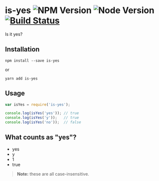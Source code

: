 # is-yes ![NPM Version] ![Node Version] [![Build Status]][Travis CI]

Is it yes?

## Installation

```Shell
npm install --save is-yes
```

or

```Shell
yarn add is-yes
```

## Usage

```JavaScript
var isYes = require('is-yes');

console.log(isYes('yes')); // true
console.log(isYes('y'));   // true
console.log(isYes('no'));  // false
```

## What counts as "yes"?

* yes
* y
* 1
* true

> **Note:** these are all case-insensitive.

[NPM Version]: https://img.shields.io/npm/v/is-yes.svg
[Node Version]: https://img.shields.io/node/v/is-yes.svg
[Build Status]: https://img.shields.io/travis/jackwilsdon/is-yes.svg
[Travis CI]: https://travis-ci.org/jackwilsdon/is-yes
